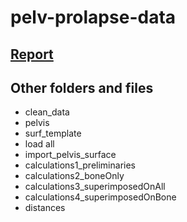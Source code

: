 # pelv-prolapse-data

## [Report](http://htmlpreview.github.io/?https://github.com/katya-stanzy/pelv-prolapse-data/report1.html)

## Other folders and files
- clean_data
- pelvis
- surf_template
- load all
- import_pelvis_surface
- calculations1_preliminaries
- calculations2_boneOnly
- calculations3_superimposedOnAll
- calculations4_superimposedOnBone
- distances
